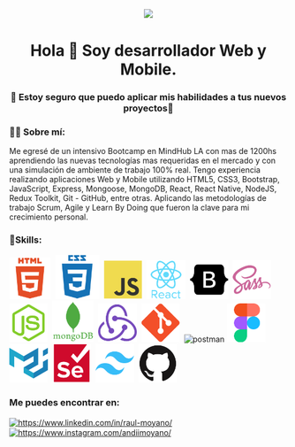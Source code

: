 <div id="header" align="center">
    <img src="https://media.giphy.com/media/sk6yL9EGVeAcE/giphy.gif" width="350" /> 
    <h1 align="center">Hola 👋 Soy desarrollador Web y Mobile.</h1>
    <h3 align="center">🚀 Estoy seguro que puedo aplicar mis habilidades a tus nuevos proyectos🚀</h3>
</div>


### 👨‍💻 Sobre mí:
Me egresé de un intensivo Bootcamp en MindHub LA con mas de 1200hs aprendiendo las nuevas tecnologías mas requeridas en el mercado y con una simulación de ambiente de trabajo 100% real. Tengo experiencia realizando aplicaciones Web y Mobile utilizando HTML5, CSS3, Bootstrap, JavaScript, Express, Mongoose, MongoDB, React, React Native, NodeJS, Redux Toolkit, Git - GitHub, entre otras. Aplicando las metodologías de trabajo Scrum, Agile y Learn By Doing que fueron la clave para mi crecimiento personal.


<div align="left">
    <h3>🔨Skills:</h3>
    <div>
        <img src="https://github.com/devicons/devicon/blob/master/icons/html5/html5-plain-wordmark.svg" title="HTML5" alt="HTML" width="75" height="75"/>&nbsp;
        <img src="https://github.com/devicons/devicon/blob/master/icons/css3/css3-plain-wordmark.svg"  title="CSS3" alt="CSS" width="80" height="80"/>&nbsp;
        <img src="https://github.com/devicons/devicon/blob/master/icons/javascript/javascript-original.svg" title="JavaScript" alt="JavaScript" width="70" height="70"/>&nbsp;
        <img src="https://github.com/devicons/devicon/blob/master/icons/react/react-original-wordmark.svg" title="React" alt="React" width="70" height="70"/>&nbsp;
        <img src="https://github.com/devicons/devicon/blob/master/icons/bootstrap/bootstrap-plain.svg" title="Bootstrap" alt="Bootstrap" width="70" height="70"/>&nbsp;
        <img src="https://github.com/devicons/devicon/blob/master/icons/sass/sass-original.svg" title="Sass" alt="Sass" width="70" height="70"/>&nbsp;
        <img src="https://github.com/devicons/devicon/blob/master/icons/nodejs/nodejs-original.svg" title="node" alt="Node" width="70" height="70"/>&nbsp;
        <img src="https://github.com/devicons/devicon/blob/master/icons/mongodb/mongodb-plain-wordmark.svg" title="Mongo" alt="Mongo" width="75" height="75"/>&nbsp;
        <img src="https://github.com/devicons/devicon/blob/master/icons/redux/redux-original.svg" title="Redux" alt="Redux" width="70" height="70"/>&nbsp;
        <img src="https://github.com/devicons/devicon/blob/master/icons/git/git-original.svg" title="Redux" alt="Redux" width="70" height="70"/>&nbsp;
        <img src="https://www.vectorlogo.zone/logos/getpostman/getpostman-icon.svg" alt="postman" width="70" height="70"/>
        <img src="https://github.com/devicons/devicon/blob/master/icons/figma/figma-original.svg" title="Figma" alt="Figma" width="70" height="70"/>&nbsp;
        <img src="https://github.com/devicons/devicon/blob/master/icons/materialui/materialui-original.svg" title="tw" alt="tw" width="70" height="70"/>&nbsp;
        <img src="https://github.com/devicons/devicon/blob/master/icons/selenium/selenium-original.svg" title="selenium" alt="selenium" width="70" height="70"/>&nbsp;
          <img src="https://github.com/devicons/devicon/blob/master/icons/tailwindcss/tailwindcss-plain.svg" title="selenium" alt="selenium" width="70" height="70"/>&nbsp;
         <img src="https://github.com/devicons/devicon/blob/master/icons/github/github-original.svg" title="selenium" alt="selenium" width="70" height="70"/>&nbsp;
      </div>
    <h3>Me puedes encontrar en:</h3>
<p align="left">
<a href="https://www.linkedin.com/in/raul-moyano/" target="blank"><img align="center" src="https://raw.githubusercontent.com/rahuldkjain/github-profile-readme-generator/master/src/images/icons/Social/linked-in-alt.svg" alt="https://www.linkedin.com/in/raul-moyano/" height="30" width="40" /></a>
<a href="https://www.instagram.com/andiimoyano/" target="blank"><img align="center" src="https://raw.githubusercontent.com/rahuldkjain/github-profile-readme-generator/master/src/images/icons/Social/instagram.svg" alt="https://www.instagram.com/andiimoyano/" height="30" width="40" /></a>
</p>
